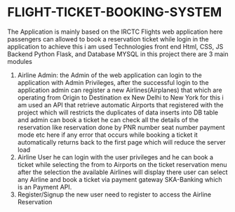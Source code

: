 # FLIGHT-TICKET-BOOKING-SYSTEM
The Application is mainly based on the IRCTC Flights web application here passengers can allowed to book a reservation ticket while login in the application 
to achieve this i am used Technologies front end Html, CSS, JS Backend Python Flask, and Database MYSQL
in this project there are 3 main modules  
1. Airline Admin: the Admin of the web application can login to the application with Admin Privileges, after the successful login to the application admin can register a new Airlines(Airplanes) that which are operating from Origin to Destination ex New Delhi to New York for this i am used an API that retrieve automatic Airports that registered with the project which will restricts the duplicates of data inserts into DB table and admin can book a ticket he can check all the details of the reservation like reservation done by PNR number seat number payment mode etc
here if any error that occurs while booking a ticket it automatically returns back to the first page which will reduce the server load 
2. Airline User he can login with the user privileges and he can book a ticket while selecting the from to Airports on the ticket reservation menu after the selection the available Airlines will display there user can select any Airline and book a ticket via payment gateway SKA-Banking which is an Payment API.
3. Register/Signup the new user need to register to access the Airline Reservation
